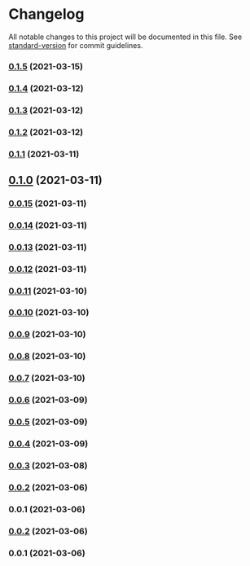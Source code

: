 # Changelog

All notable changes to this project will be documented in this file. See [standard-version](https://github.com/conventional-changelog/standard-version) for commit guidelines.

### [0.1.5](https://github.com/aidergroup/ui/compare/v0.1.4...v0.1.5) (2021-03-15)

### [0.1.4](https://github.com/aidergroup/ui/compare/v0.1.3...v0.1.4) (2021-03-12)

### [0.1.3](https://github.com/aidergroup/ui/compare/v0.1.2...v0.1.3) (2021-03-12)

### [0.1.2](https://github.com/aidergroup/ui/compare/v0.1.1...v0.1.2) (2021-03-12)

### [0.1.1](https://github.com/aidergroup/ui/compare/v0.1.0...v0.1.1) (2021-03-11)

## [0.1.0](https://github.com/aidergroup/ui/compare/v0.0.15...v0.1.0) (2021-03-11)

### [0.0.15](https://github.com/aidergroup/ui/compare/v0.0.14...v0.0.15) (2021-03-11)

### [0.0.14](https://github.com/aidergroup/ui/compare/v0.0.13...v0.0.14) (2021-03-11)

### [0.0.13](https://github.com/aidergroup/ui/compare/v0.0.12...v0.0.13) (2021-03-11)

### [0.0.12](https://github.com/aidergroup/ui/compare/v0.0.11...v0.0.12) (2021-03-11)

### [0.0.11](https://github.com/aidergroup/ui/compare/v0.0.10...v0.0.11) (2021-03-10)

### [0.0.10](https://github.com/aidergroup/ui/compare/v0.0.9...v0.0.10) (2021-03-10)

### [0.0.9](https://github.com/aidergroup/ui/compare/v0.0.8...v0.0.9) (2021-03-10)

### [0.0.8](https://github.com/aidergroup/ui/compare/v0.0.7...v0.0.8) (2021-03-10)

### [0.0.7](https://github.com/aidergroup/ui/compare/v0.0.6...v0.0.7) (2021-03-10)

### [0.0.6](https://github.com/aidergroup/ui/compare/v0.0.5...v0.0.6) (2021-03-09)

### [0.0.5](https://github.com/aidergroup/ui/compare/v0.0.4...v0.0.5) (2021-03-09)

### [0.0.4](https://github.com/aidergroup/ui/compare/v0.0.3...v0.0.4) (2021-03-09)

### [0.0.3](https://github.com/aidergroup/ui/compare/v0.0.2...v0.0.3) (2021-03-08)

### [0.0.2](https://github.com/aidergroup/ui/compare/v0.0.1...v0.0.2) (2021-03-06)

### 0.0.1 (2021-03-06)

### [0.0.2](https://github.com/aidergroup/ui/compare/v0.0.1...v0.0.2) (2021-03-06)

### 0.0.1 (2021-03-06)

